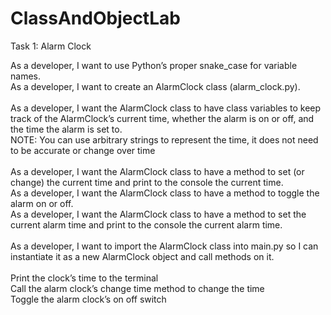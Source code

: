 # ClassAndObjectLab

Task 1: Alarm Clock

As a developer, I want to use Python’s proper snake_case for variable names. <br />
As a developer, I want to create an AlarmClock class (alarm_clock.py).<br />
<br />
As a developer, I want the AlarmClock class to have class variables to keep track of the AlarmClock’s current time, whether the alarm is on or off, and the time the alarm is set to. <br />
NOTE: You can use arbitrary strings to represent the time, it does not need to be accurate or change over time<br />
<br />
As a developer, I want the AlarmClock class to have a method to set (or change) the current time and print to the console the current time.<br />
As a developer, I want the AlarmClock class to have a method to toggle the alarm on or off.<br /> 
As a developer, I want the AlarmClock class to have a method to set the current alarm time and print to the console the current alarm time.<br />
<br />
As a developer, I want to import the AlarmClock class into main.py so I can instantiate it as a new AlarmClock object and call methods on it.<br />
<br />
Print the clock’s time to the terminal<br />
Call the alarm clock’s change time method to change the time<br />
Toggle the alarm clock’s on off switch<br />